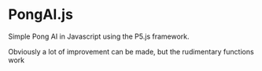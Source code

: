 # PongAI.js
Simple Pong AI in Javascript using the P5.js framework.


Obviously a lot of improvement can be made, but the rudimentary functions work
